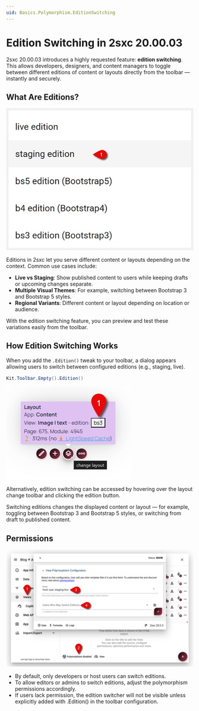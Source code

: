 ```yaml
---
uid: Basics.Polymorphism.EditionSwitching
---
```


# Edition Switching in 2sxc 20.00.03

2sxc 20.00.03 introduces a highly requested feature: **edition switching**. This allows developers, designers, and content managers to toggle between different editions of content or layouts directly from the toolbar — instantly and securely.

## What Are Editions?

<img src="./assets/editions.png" class="right-thumbnail">

Editions in 2sxc let you serve different content or layouts depending on the context. Common use cases include:

- **Live vs Staging**: Show published content to users while keeping drafts or upcoming changes separate.
- **Multiple Visual Themes**: For example, switching between Bootstrap 3 and Bootstrap 5 styles.
- **Regional Variants**: Different content or layout depending on location or audience.

With the edition switching feature, you can preview and test these variations easily from the toolbar.

## How Edition Switching Works

When you add the `.Edition()` tweak to your toolbar, a dialog appears allowing users to switch between configured editions (e.g., staging, live).

```csharp
Kit.Toolbar.Empty().Edition()
```

<img src="./assets/layout-toolbar-edition-switching.png" class="right-thumbnail">

Alternatively, edition switching can be accessed by hovering over the layout change toolbar and clicking the edition button.

Switching editions changes the displayed content or layout — for example, toggling between Bootstrap 3 and Bootstrap 5 styles, or switching from draft to published content.

## Permissions

<img src="./assets/view-edition-switching.png" class="right-thumbnail">

- By default, only developers or host users can switch editions.
- To allow editors or admins to switch editions, adjust the polymorphism permissions accordingly.
- If users lack permission, the edition switcher will not be visible unless explicitly added with .Edition() in the toolbar configuration.
